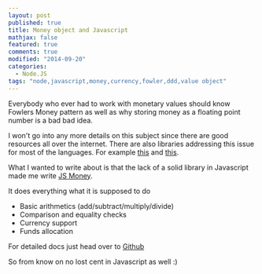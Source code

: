 ```yaml
---
layout: post
published: true
title: Money object and Javascript
mathjax: false
featured: true
comments: true
modified: "2014-09-20"
categories: 
  - Node.JS
tags: "node,javascript,money,currency,fowler,ddd,value object"
---
```


Everybody who ever had to work with monetary values should know Fowlers Money pattern as well as why storing money as a floating point number is a bad bad idea.

I won't go into any more details on this subject since there are good resources all over the internet. There are also libraries addressing this issue for most of the languages. For example [this](https://github.com/mathiasverraes/money) and [this](https://github.com/JodaOrg/joda-money). 

What I wanted to write about is that the lack of a solid library in Javascript made me write [JS Money](https://github.com/davidkalosi/js-money). 

It does everything what it is supposed to do 

- Basic arithmetics (add/subtract/multiply/divide)
- Comparison and equality checks
- Currency support
- Funds allocation

For detailed docs just head over to [Github](https://github.com/davidkalosi/js-money)

So from know on no lost cent in Javascript as well :)
